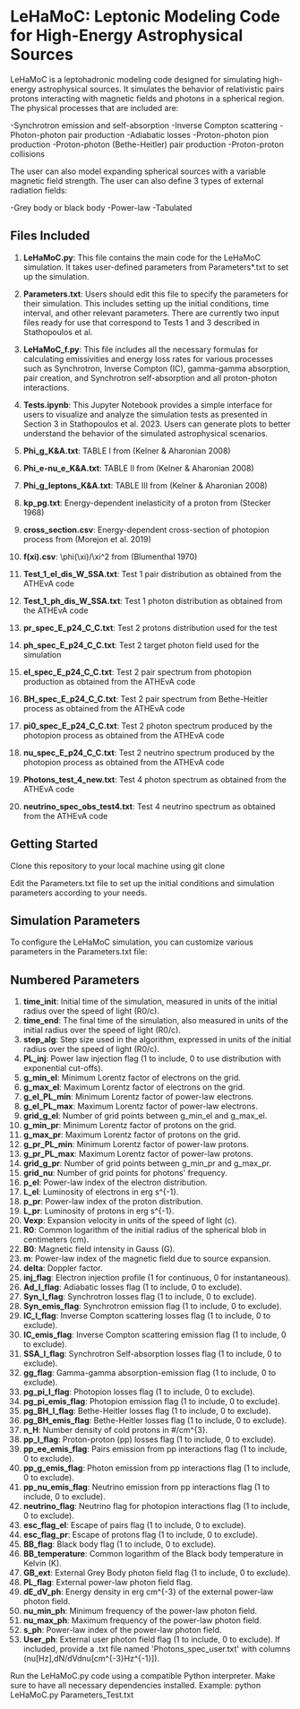 # LeHaMoC: Leptonic Modeling Code for High-Energy Astrophysical Sources

LeHaMoC is a leptohadronic modeling code designed for simulating high-energy astrophysical sources. It simulates the behavior of relativistic pairs protons interacting with magnetic fields and photons in a spherical region. The physical processes that are included are:

-Synchrotron emission and self-absorption
-Inverse Compton scattering
-Photon-photon pair production
-Adiabatic losses
-Proton-photon pion production 
-Proton-photon (Bethe-Heitler) pair production 
-Proton-proton collisions 

The user can also model expanding spherical sources with a variable magnetic field strength. The user can also define 3 types of external radiation fields:

-Grey body or black body
-Power-law
-Tabulated

## Files Included
1. **LeHaMoC.py**: This file contains the main code for the LeHaMoC simulation. It takes user-defined parameters from Parameters*.txt to set up the simulation.

2. **Parameters.txt**: Users should edit this file to specify the parameters for their simulation. This includes setting up the initial conditions, time interval, and other relevant parameters. There are currently two input files ready for use that correspond to Tests 1 and 3 described in Stathopoulos et al.

3. **LeHaMoC_f.py**: This file includes all the necessary formulas for calculating emissivities and energy loss rates for various processes such as Synchrotron, Inverse Compton (IC), gamma-gamma absorption, pair creation, and Synchrotron self-absorption and all proton-photon interactions.

4. **Tests.ipynb**: This Jupyter Notebook provides a simple interface for users to visualize and analyze the simulation tests as presented in Section 3  in Stathopoulos et al. 2023. Users can generate plots to better understand the behavior of the simulated astrophysical scenarios.

5. **Phi_g_K&A.txt**: TABLE I from (Kelner & Aharonian 2008)

6. **Phi_e-nu_e_K&A.txt**: TABLE II from (Kelner & Aharonian 2008)

7. **Phi_g_leptons_K&A.txt**: TABLE III from (Kelner & Aharonian 2008)

8. **kp_pg.txt**: Energy-dependent inelasticity of a proton from (Stecker 1968)

9. **cross_section.csv**: Energy-dependent cross-section of photopion process from (Morejon et al. 2019)

10. **f(xi).csv**: \phi(\xi)/\xi^2 from (Blumenthal 1970)

11. **Test_1_el_dis_W_SSA.txt**: Test 1 pair distribution as obtained from the ATHEνΑ code 

12. **Test_1_ph_dis_W_SSA.txt**: Test 1 photon distribution as obtained from the ATHEνΑ code  

13. **pr_spec_E_p24_C_C.txt**: Test 2 protons distribution used for the test

14. **ph_spec_E_p24_C_C.txt**: Test 2 target photon field used for the simulation  

15. **el_spec_E_p24_C_C.txt**: Test 2 pair spectrum from photopion production as obtained from the ATHEνΑ code  

16. **BH_spec_E_p24_C_C.txt**: Test 2 pair spectrum from Bethe-Heitler process as obtained from the ATHEνΑ code

17. **pi0_spec_E_p24_C_C.txt**: Test 2 photon spectrum produced by the photopion process as obtained from the ATHEνΑ code

18. **nu_spec_E_p24_C_C.txt**: Test 2 neutrino spectrum produced by the photopion process as obtained from the ATHEνΑ code

19. **Photons_test_4_new.txt**: Test 4 photon spectrum as obtained from the ATHEνΑ code 

20. **neutrino_spec_obs_test4.txt**: Test 4 neutrino spectrum as obtained from the ATHEνΑ code  

## Getting Started
Clone this repository to your local machine using git clone <repository-url>

Edit the Parameters.txt file to set up the initial conditions and simulation parameters according to your needs.

## Simulation Parameters
To configure the LeHaMoC simulation, you can customize various parameters in the Parameters.txt file:

## Numbered Parameters

1. **time_init**: Initial time of the simulation, measured in units of the initial radius over the speed of light (R0/c).
2. **time_end**: The final time of the simulation, also measured in units of the initial radius over the speed of light (R0/c).
3. **step_alg**: Step size used in the algorithm, expressed in units of the initial radius over the speed of light (R0/c).
4. **PL_inj**: Power law injection flag (1 to include, 0 to use distribution with exponential cut-offs).
5. **g_min_el**: Minimum Lorentz factor of electrons on the grid.
6. **g_max_el**: Maximum Lorentz factor of electrons on the grid.
7. **g_el_PL_min**: Minimum Lorentz factor of power-law electrons.
8. **g_el_PL_max**: Maximum Lorentz factor of power-law electrons.
9. **grid_g_el**: Number of grid points between g_min_el and g_max_el.
10. **g_min_pr**: Minimum Lorentz factor of protons on the grid.
11. **g_max_pr**: Maximum Lorentz factor of protons on the grid.
12. **g_pr_PL_min**: Minimum Lorentz factor of power-law protons.
13. **g_pr_PL_max**: Maximum Lorentz factor of power-law protons.
14. **grid_g_pr**: Number of grid points between g_min_pr and g_max_pr.
15. **grid_nu**: Number of grid points for photons' frequency.
16. **p_el**: Power-law index of the electron distribution.
17. **L_el**: Luminosity of electrons in erg s^{-1}.
18. **p_pr**: Power-law index of the proton distribution.
19. **L_pr**: Luminosity of protons in erg s^{-1}.
20. **Vexp**: Expansion velocity in units of the speed of light (c).
21. **R0**: Common logarithm of the initial radius of the spherical blob in centimeters (cm).
22. **B0**: Magnetic field intensity in Gauss (G).
23. **m**: Power-law index of the magnetic field due to source expansion.
24. **delta**: Doppler factor.
25. **inj_flag**: Electron injection profile (1 for continuous, 0 for instantaneous).
26. **Ad_l_flag**: Adiabatic losses flag (1 to include, 0 to exclude).
27. **Syn_l_flag**: Synchrotron losses flag (1 to include, 0 to exclude).
28. **Syn_emis_flag**: Synchrotron emission flag (1 to include, 0 to exclude).
29. **IC_l_flag**: Inverse Compton scattering losses flag (1 to include, 0 to exclude).
30. **IC_emis_flag**: Inverse Compton scattering emission flag (1 to include, 0 to exclude).
31. **SSA_l_flag**: Synchrotron Self-absorption losses flag (1 to include, 0 to exclude).
32. **gg_flag**: Gamma-gamma absorption-emission flag (1 to include, 0 to exclude).
33. **pg_pi_l_flag**: Photopion losses flag (1 to include, 0 to exclude).
34. **pg_pi_emis_flag**: Photopion emission flag (1 to include, 0 to exclude).
35. **pg_BH_l_flag**: Bethe-Heitler losses flag (1 to include, 0 to exclude).
36. **pg_BH_emis_flag**: Bethe-Heitler losses flag (1 to include, 0 to exclude).
37. **n_H**: Number density of cold protons in #/cm^{3}.
38. **pp_l_flag**: Proton-proton (pp) losses flag (1 to include, 0 to exclude).
39. **pp_ee_emis_flag**: Pairs emission from pp interactions flag (1 to include, 0 to exclude).
40. **pp_g_emis_flag**: Photon emission from pp interactions flag (1 to include, 0 to exclude).
41. **pp_nu_emis_flag**: Neutrino emission from pp interactions flag (1 to include, 0 to exclude).
42. **neutrino_flag**: Neutrino flag for photopion interactions flag (1 to include, 0 to exclude).
43. **esc_flag_el**: Escape of pairs flag (1 to include, 0 to exclude).
44. **esc_flag_pr**: Escape of protons flag (1 to include, 0 to exclude).
45. **BB_flag**: Black body flag (1 to include, 0 to exclude).
46. **BB_temperature**: Common logarithm of the Black body temperature in Kelvin (K).
47. **GB_ext**: External Grey Body photon field flag (1 to include, 0 to exclude).
48. **PL_flag**: External power-law photon field flag.
49. **dE_dV_ph**: Energy density in erg cm^{-3} of the external power-law photon field.
50. **nu_min_ph**: Minimum frequency of the power-law photon field.
51. **nu_max_ph**: Maximum frequency of the power-law photon field.
52. **s_ph**: Power-law index of the power-law photon field.
53. **User_ph**: External user photon field flag (1 to include, 0 to exclude). If included, provide a .txt file named 'Photons_spec_user.txt' with columns (nu[Hz],dN/dVdnu[cm^{-3}Hz^{-1}]).

Run the LeHaMoC.py code using a compatible Python interpreter. Make sure to have all necessary dependencies installed. Example:
python LeHaMoC.py Parameters_Test.txt
